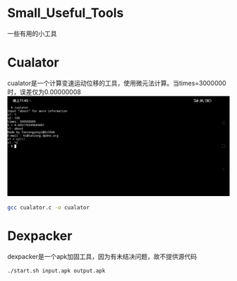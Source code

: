 # Small_Useful_Tools
一些有用的小工具

# Cualator
cualator是一个计算变速运动位移的工具，使用微元法计算。当times=3000000时，误差仅为0.00000008
![Cualator](cualator/cualator.jpg)
```bash
gcc cualator.c -o cualator
```

# Dexpacker
dexpacker是一个apk加固工具，因为有未结决问题，故不提供源代码
```bash
./start.sh input.apk output.apk
```
